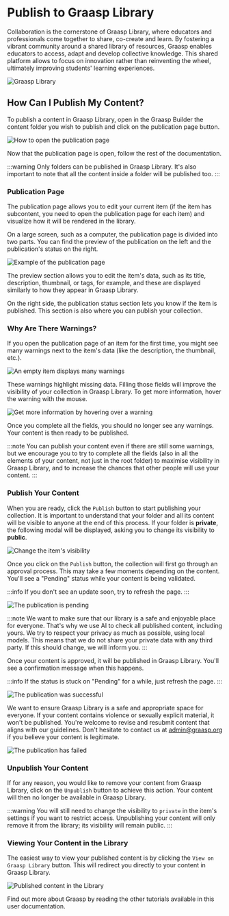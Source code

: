 # Publish to Graasp Library

Collaboration is the cornerstone of Graasp Library, where educators and professionals come together to share, co-create and learn. By fostering a vibrant community around a shared library of resources, Graasp enables educators to access, adapt and develop collective knowledge. This shared platform allows to focus on innovation rather than reinventing the wheel, ultimately improving students' learning experiences.

![Graasp Library](graap_library.jpeg)

## How Can I Publish My Content?

To publish a content in Graasp Library, open in the Graasp Builder the content folder you wish to publish and click on the publication page button.

![How to open the publication page](open_publish_settings.jpeg)

Now that the publication page is open, follow the rest of the documentation.

:::warning
Only folders can be published in Graasp Library. It's also important to note that all the content inside a folder will be published too.
:::

### Publication Page

The publication page allows you to edit your current item (if the item has subcontent, you need to open the publication page for each item) and visualize how it will be rendered in the library.

On a large screen, such as a computer, the publication page is divided into two parts. You can find the preview of the publication on the left and the publication's status on the right.

![Example of the publication page](publication_page.jpeg)

The preview section allows you to edit the item's data, such as its title, description, thumbnail, or tags, for example, and these are displayed similarly to how they appear in Graasp Library.

On the right side, the publication status section lets you know if the item is published. This section is also where you can publish your collection.

### Why Are There Warnings?

If you open the publication page of an item for the first time, you might see many warnings next to the item's data (like the description, the thumbnail, etc.).

![An empty item displays many warnings](empty_publish_settings_page.jpeg)

These warnings highlight missing data. Filling those fields will improve the visibility of your collection in Graasp Library. To get more information, hover the warning with the mouse.

![Get more information by hovering over a warning](warning_tooltip.png)

Once you complete all the fields, you should no longer see any warnings. Your content is then ready to be published.

:::note
You can publish your content even if there are still some warnings, but we encourage you to try to complete all the fields (also in all the elements of your content, not just in the root folder) to maximise visibility in Graasp Library, and to increase the chances that other people will use your content.
:::

### Publish Your Content

When you are ready, click the `Publish` button to start publishing your collection. It is important to understand that your folder and all its content will be visible to anyone at the end of this process. If your folder is **private**, the following modal will be displayed, asking you to change its visibility to **public**.

![Change the item's visibility](make_it_public.jpeg)

Once you click on the `Publish` button, the collection will first go through an approval process. This may take a few moments depending on the content. You'll see a "Pending" status while your content is being validated.

:::info
If you don't see an update soon, try to refresh the page.
:::

![The publication is pending](publication_pending.jpeg)

:::note
We want to make sure that our library is a safe and enjoyable place for everyone. That's why we use AI to check all published content, including yours. We try to respect your privacy as much as possible, using local models. This means that we do not share your private data with any third party. If this should change, we will inform you.
:::

Once your content is approved, it will be published in Graasp Library. You'll see a confirmation message when this happens.

:::info
If the status is stuck on "Pending" for a while, just refresh the page.
:::

![The publication was successful](publication_succeed.jpeg)

We want to ensure Graasp Library is a safe and appropriate space for everyone. If your content contains violence or sexually explicit material, it won't be published. You're welcome to revise and resubmit content that aligns with our guidelines. Don't hesitate to contact us at admin@graasp.org if you believe your content is legitimate.

![The publication has failed](publication_failed.jpeg)

### Unpublish Your Content

If for any reason, you would like to remove your content from Graasp Library, click on the `Unpublish` button to achieve this action. Your content will then no longer be available in Graasp Library.

:::warning
You will still need to change the visibility to `private` in the item's settings if you want to restrict access. Unpublishing your content will only remove it from the library; its visibility will remain public.
:::

### Viewing Your Content in the Library

The easiest way to view your published content is by clicking the `View on Graasp Library` button. This will redirect you directly to your content in Graasp Library.

![Published content in the Library](published_content_library.jpeg)

Find out more about Graasp by reading the other tutorials available in this user documentation.
